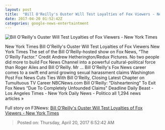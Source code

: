```yaml
---
layout: post
title:  "Bill O'Reilly's Ouster Will Test Loyalties of Fox Viewers - New York Times"
date: 2017-04-20 01:52:42Z
categories: google-news-entertaintment
---
```


![Bill O'Reilly's Ouster Will Test Loyalties of Fox Viewers - New York Times](https://static01.nyt.com/images/2017/04/20/business/20OREILLY-jp/20OREILLY-jp-facebookJumbo.jpg)

New York Times Bill O'Reilly's Ouster Will Test Loyalties of Fox Viewers New York Times The set of the Bill O'Reilly-hosted show on Fox News, “The O'Reilly Factor.” Credit Andrew Hetherington/Redux Pictures. No two people did more to build Fox News Channel into a powerful cultural-political force than Roger Ailes and Bill O'Reilly. Mr ... Bill O'Reilly's Fox News career comes to a swift end amid growing sexual harassment claims Washington Post Fox News Cuts Ties With Bill O'Reilly, Closing Latest Chapter on Tumultuous TV Career NBCNews.com Bill O'Reilly: “Disheartening” To Exit Fox News “Due To Completely Unfounded Claims” Deadline Daily Beast - Los Angeles Times - New York Daily News - Politico all 1,294 news articles »


Full story on F3News: [Bill O'Reilly's Ouster Will Test Loyalties of Fox Viewers - New York Times](http://www.f3nws.com/n/YNvzYB)

> Posted on: Thursday, April 20, 2017 6:52:42 AM
